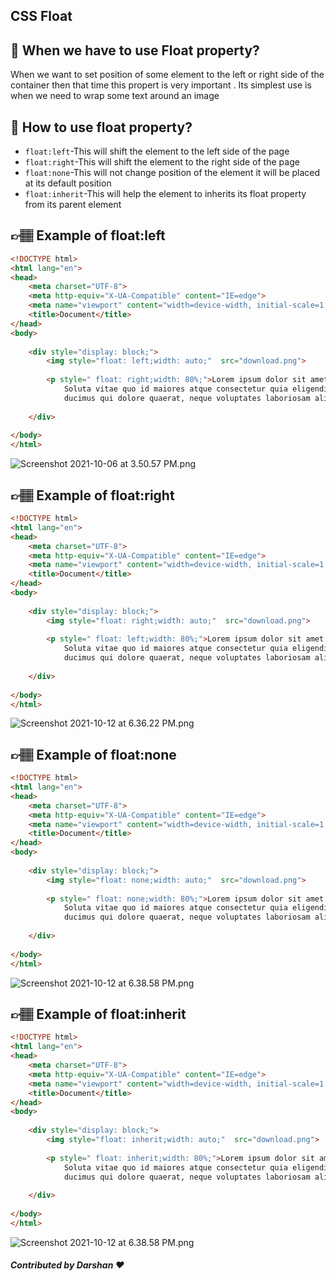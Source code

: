## CSS Float
## 🤔 When we have to use Float property?
When we want to set position of some element to the left or right side of the container then that time this propert is very important . Its simplest use is when we need to wrap some text around an image


## 🤔 How to use float property?

- `float:left`-This will shift the element to the left side of the page
- `float:right`-This will shift the element to the right side of the page
- `float:none`-This will not change position of the element it will be placed at its default position
- `float:inherit`-This will help the element to inherits its float property from its parent element




## 👉🏽 Example of  float:left

``` html
<!DOCTYPE html>
<html lang="en">
<head>
    <meta charset="UTF-8">
    <meta http-equiv="X-UA-Compatible" content="IE=edge">
    <meta name="viewport" content="width=device-width, initial-scale=1.0">
    <title>Document</title>
</head>
<body>
    
    <div style="display: block;">
        <img style="float: left;width: auto;"  src="download.png">
       
        <p style=" float: right;width: 80%;">Lorem ipsum dolor sit amet consectetur, adipisicing elit. 
            Soluta vitae quo id maiores atque consectetur quia eligendi doloremque praesentium, 
            ducimus qui dolore quaerat, neque voluptates laboriosam aliquid ut commodi quibusdam!</p>
       
    </div>
   
</body>
</html>
```


![Screenshot 2021-10-06 at 3.50.57 PM.png](https://www.dropbox.com/s/jrpnuie2inpznhs/Screenshot%202021-10-06%20at%203.50.57%20PM.png?dl=0&raw=1)
## 👉🏽 Example of  float:right

``` html
<!DOCTYPE html>
<html lang="en">
<head>
    <meta charset="UTF-8">
    <meta http-equiv="X-UA-Compatible" content="IE=edge">
    <meta name="viewport" content="width=device-width, initial-scale=1.0">
    <title>Document</title>
</head>
<body>
    
    <div style="display: block;">
        <img style="float: right;width: auto;"  src="download.png">
       
        <p style=" float: left;width: 80%;">Lorem ipsum dolor sit amet consectetur, adipisicing elit.
            Soluta vitae quo id maiores atque consectetur quia eligendi doloremque praesentium, 
            ducimus qui dolore quaerat, neque voluptates laboriosam aliquid ut commodi quibusdam!</p>
       
    </div>
   
</body>
</html>
```
![Screenshot 2021-10-12 at 6.36.22 PM.png](https://www.dropbox.com/s/fci9laptu73k37o/Screenshot%202021-10-12%20at%206.36.22%20PM.png?dl=0&raw=1)
## 👉🏽 Example of  float:none

``` html
<!DOCTYPE html>
<html lang="en">
<head>
    <meta charset="UTF-8">
    <meta http-equiv="X-UA-Compatible" content="IE=edge">
    <meta name="viewport" content="width=device-width, initial-scale=1.0">
    <title>Document</title>
</head>
<body>
    
    <div style="display: block;">
        <img style="float: none;width: auto;"  src="download.png">
       
        <p style=" float: none;width: 80%;">Lorem ipsum dolor sit amet consectetur, adipisicing elit.
            Soluta vitae quo id maiores atque consectetur quia eligendi doloremque praesentium,
            ducimus qui dolore quaerat, neque voluptates laboriosam aliquid ut commodi quibusdam!</p>
       
    </div>
   
</body>
</html>
```
![Screenshot 2021-10-12 at 6.38.58 PM.png](https://www.dropbox.com/s/hfigdloa2civs5p/Screenshot%202021-10-12%20at%206.38.58%20PM.png?dl=0&raw=1)
## 👉🏽 Example of  float:inherit

``` html
<!DOCTYPE html>
<html lang="en">
<head>
    <meta charset="UTF-8">
    <meta http-equiv="X-UA-Compatible" content="IE=edge">
    <meta name="viewport" content="width=device-width, initial-scale=1.0">
    <title>Document</title>
</head>
<body>
    
    <div style="display: block;">
        <img style="float: inherit;width: auto;"  src="download.png">
       
        <p style=" float: inherit;width: 80%;">Lorem ipsum dolor sit amet consectetur, adipisicing elit. 
            Soluta vitae quo id maiores atque consectetur quia eligendi doloremque praesentium, 
            ducimus qui dolore quaerat, neque voluptates laboriosam aliquid ut commodi quibusdam!</p>
       
    </div>
   
</body>
</html>
```
![Screenshot 2021-10-12 at 6.38.58 PM.png](https://www.dropbox.com/s/hfigdloa2civs5p/Screenshot%202021-10-12%20at%206.38.58%20PM.png?dl=0&raw=1)
##### Contributed by Darshan ❤️
